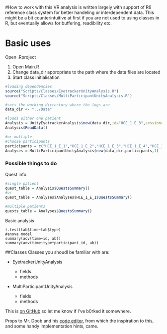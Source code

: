 #How to work with this
VR analysis is written largely with support of R6 reference class system for better handeling or interdependent data. This might be a bit counterintuitive at first if you are not used to using classes in R, but eventually allows for buffering, readibility etc.


# Basic uses
Open .Rproject
1. Open Main.R
2. Change data_dir appropriate to the path where the data files are located
3. Start class initialisation

```r
#loading dependencies
source("Scripts/Classes/EyetrackerUnityAnalysis.R")
source("Scripts/Classes/MultiParticipantUnityAnalysis.R")

#sets the working dirrectory where the logs are
data_dir <- "../Data"

#loads either one patient
Analysis = UnityEyetrackerAnalysis$new(data_dir,id="HCE_1_E_3",session=1)
Analysis$ReadData()

#or multiple
#choose participants
participants = c("HCE_1_E_1","HCE_1_E_2","HCE_1_E_3","HCE_1_E_4","HCE_1_E_5")
Analyses = MultiParticipantUnityAnalysis$new(data_dir,participants,1)
```

### Possible things to do
Quest info
```r
#single patient
quest_table = Analysis$QuestsSummary()
#or
quest_table = Analyses$Analyses$HCE_1_E_1$QuestsSummary()

#multiple patients
quests_table = Analyses$QuestsSummary()
```

Basic analysis

```°r
t.test(tab$time~tab$type)
#anova model
summary(aov(time~id, ab))
summary(aov(time~type*participant_id, ab))
```

##Classes
Classes you shoudl be familiar with are:
* EyetrackerUnityAnalysis
  * fields
  * methods

* MultiParticipantUnityAnalysis
  * fields
  * methods





This is [on GitHub](https://github.com/jbt/markdown-editor) so let me know if I've b0rked it somewhere.


Props to Mr. Doob and his [code editor](http://mrdoob.com/projects/code-editor/), from which
the inspiration to this, and some handy implementation hints, came.
